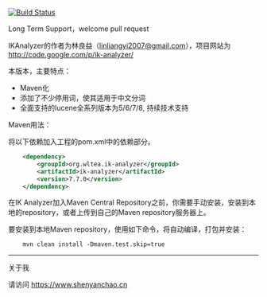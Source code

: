 [![Build Status](https://travis-ci.org/blueshen/ik-analyzer.svg)](https://travis-ci.org/blueshen/ik-analyzer)

Long Term Support，welcome pull request

IKAnalyzer的作者为林良益（linliangyi2007@gmail.com），项目网站为<http://code.google.com/p/ik-analyzer/>

本版本，主要特点：

- Maven化
- 添加了不少停用词，使其适用于中文分词
- 全面支持的lucene全系列版本为5/6/7/8, 持续技术支持 

Maven用法：

将以下依赖加入工程的pom.xml中的依赖部分。

```xml
    <dependency>
        <groupId>org.wltea.ik-analyzer</groupId>
        <artifactId>ik-analyzer</artifactId>
        <version>7.7.0</version>
    </dependency>
```
在IK Analyzer加入Maven Central Repository之前，你需要手动安装，安装到本地的repository，或者上传到自己的Maven repository服务器上。

要安装到本地Maven repository，使用如下命令，将自动编译，打包并安装：

```shell
    mvn clean install -Dmaven.test.skip=true
```

---
关于我

请访问 <https://www.shenyanchao.cn>

